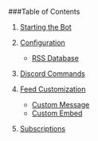###Table of Contents

1. [Starting the Bot](https://github.com/synzen/Discord.RSS/wiki/Starting-the-Bot)

2. [Configuration](https://github.com/synzen/Discord.RSS/wiki/Configuration)
    * [RSS Database](https://github.com/synzen/Discord.RSS/wiki/RSS-Database)


3. [Discord Commands](https://github.com/synzen/Discord.RSS/wiki/Discord-Commands)


4. [Feed Customization](https://github.com/synzen/Discord.RSS/wiki/Feed-Customization)
    * [Custom Message]()
    * [Custom Embed]()


5. [Subscriptions]()